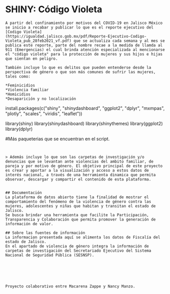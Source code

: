 # SHINY: Código Violeta

```
A partir del confinamiento por motivos del COVID-19 en Jalisco México se inicio a recabar y publicar lo que es el reporte ejecutivo del [Codigo Violeta]
(https://igualdad.jalisco.gob.mx/pdf/Reporte-Ejecutivo-Codigo-Violeta_pub_28feb2021_vf.pdf) que se actualiza cada semana y al mes se publica este reporte, parte del nombre recae a la medida de llamda al 911 (Emergencias) el cual brinda atención especializada al mencionarse el "código violeta" para la protección de mujeres y sus hijos e hijas que sientan en peligro.

También incluye lo que es delitos que pueden entenderse desde la perspectiva de género o que son más comunes de sufrir las mujeres, tales como:

*Feminicidios
*Violencia familiar
*Homicidios
*Desaparición y no localización

```
install.packages(c("shiny", "shinydashboard", "ggplot2", "dplyr", "mxmpas",
                 "plotly", "scales", "viridis", "leaflet"))
                 
library(shiny)
library(shinydashboard)
library(shinythemes)
library(ggplot2)
library(dplyr)

#Más paqueterias que se encuentran en el script.

```


> Además incluye lo que son las carpetas de investigación y/o denuncias que se levantan ante violencias del ambito familiar, de pareja y por motivo de género. El objetivo principal de este proyecto es crear y aportar a la visualización y acceso a estos datos de interés nacional, a través de una herramienta dinamica que permita observar, descargar y compartir el contenido de esta plataforma.


## Documentación
La plataforma de datos abierto tiene la finalidad de mostrar el comportamiento del fenómeno de la violencia de género contra las mujeres, adolescentes y niñas que habitan y transitan el estado de Jalisco.
Se busca brindar una herramienta que facilite la Participación, Transparencia y Colaboración que permita promover la generación de información de valor.

## Sobre las fuentes de información
La informacion presentada aquí se alimenta los datos de Fiscalía del estado de Jalisco.
En el apartado de violencia de género integra la información de carpetas de investigación del Secretariado Ejecutivo del Sistema Nacional de Seguridad Pública (SESNSP).






Proyecto colaborativo entre Macarena Zappe y Nancy Manzo.
